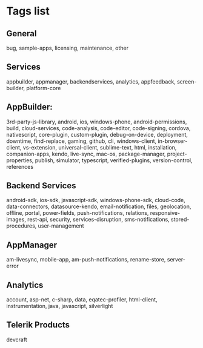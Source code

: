 # Tags list
## General
bug,
sample-apps,
licensing,
maintenance,
other

## Services
appbuilder,
appmanager,
backendservices,
analytics,
appfeedback,
screen-builder,
platform-core

## AppBuilder:
3rd-party-js-library,
android,
ios,
windows-phone,
android-permissions,
build,
cloud-services,
code-analysis,
code-editor,
code-signing,
cordova,
nativescript,
core-plugin,
custom-plugin,
debug-on-device,
deployment,
downtime,
find-replace,
gaming,
github,
cli,
windows-client,
in-browser-client,
vs-extension,
universal-client,
sublime-text,
html,
installation,
companion-apps,
kendo,
live-sync,
mac-os,
package-manager,
project-properties,
publish,
simulator,
typescript,
verified-plugins,
version-control,
references


## Backend Services
android-sdk,
ios-sdk,
javascript-sdk,
windows-phone-sdk,
cloud-code,
data-connectors,
datasource-kendo,
email-notification,
files,
geolocation,
offline,
portal,
power-fields,
push-notifications,
relations,
responsive-images,
rest-api,
security,
services-disruption,
sms-notifications,
stored-procedures,
user-management

## AppManager
am-livesync,
mobile-app,
am-push-notifications,
rename-store,
server-error

<!-- Not sure if we need these -->
## Analytics
account,
asp-net,
c-sharp,
data,
eqatec-profiler,
html-client,
instrumentation,
java,
javascript,
silverlight

## Telerik Products
devcraft